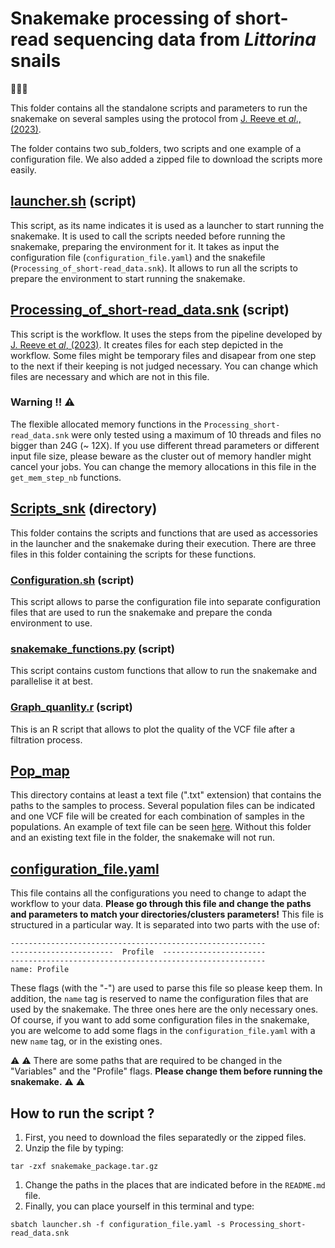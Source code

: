# Snakemake processing of short-read sequencing data from *Littorina* snails

:snail::ocean::dna:


This folder contains all the standalone scripts and parameters to run the snakemake on several samples using the protocol from [J. Reeve et *al*., (2023)](https://www.protocols.io/private/C9EE16909F3011EE839C0A58A9FEAC02). 


The folder contains two sub_folders, two scripts and one example of a configuration file. We also added a zipped file to download the scripts more easily.



## [launcher.sh](./launcher.sh) (script)

This script, as its name indicates it is used as a launcher to start running the snakemake. It is used to call the scripts needed before running the snakemake, preparing the environment for it. It takes as input the configuration file (`configuration_file.yaml`) and the snakefile (`Processing_of_short-read_data.snk`). It allows to run all the scripts to prepare the environment to start running the snakemake.


## [Processing_of_short-read_data.snk](./Processing_of_short-read_data.snk) (script)

This script is the workflow. It uses the steps from the pipeline developed by [J. Reeve et *al*, (2023)](https://www.protocols.io/private/C9EE16909F3011EE839C0A58A9FEAC02). It creates files for each step depicted in the workflow. Some files might be temporary files and disapear from one step to the next if their keeping is not judged necessary. You can change which files are necessary and which are not in this file.

### Warning !! :warning:

The flexible allocated memory functions in the `Processing_short-read_data.snk` were only tested using a maximum of 10 threads and files no bigger than 24G (~ 12X). If you use different thread parameters or different input file size, please beware as the cluster out of memory handler might cancel your jobs. You can change the memory allocations in this file in the `get_mem_step_nb` functions.

## [Scripts_snk](./Scripts_snk/) (directory)

This folder contains the scripts and functions that are used as accessories in the launcher and the snakemake during their execution.
There are three files in this folder containing the scripts for these functions.

### [Configuration.sh](./Scripts_snk/Configuration.sh) (script)

This script allows to parse the configuration file into separate configuration files that are used to run the snakemake and prepare the conda environment to use.

### [snakemake_functions.py](./Scripts_snk/snakemake_functions.py) (script)

This script contains custom functions that allow to run the snakemake and parallelise it at best.

### [Graph_quanlity.r](./Scripts_snk/Graph_quality.r) (script)

This is an R script that allows to plot the quality of the VCF file after a filtration process. 

## [Pop_map](./Pop_map/)

This directory contains at least a text file (".txt" extension) that contains the paths to the samples to process. Several population files can be indicated and one VCF file will be created for each combination of samples in the populations. An example of text file can be seen [here](./Pop_map/France.txt).
Without this folder and an existing text file in the folder, the snakemake will not run.

## [configuration_file.yaml](./configuration_file.yaml)

This file contains all the configurations you need to change to adapt the workflow to your data. __Please go through this file and change the paths and parameters to match your directories/clusters parameters!__
This file is structured in a particular way. It is separated into two parts with the use of:
```
---------------------------------------------------------
-----------------------  Profile  -----------------------
---------------------------------------------------------
name: Profile
```
These flags (with the "-") are used to parse this file so please keep them. In addition, the `name` tag is reserved to name the configuration files that are used by the snakemake. The three ones here are the only necessary ones. Of course, if you want to add some configuration files in the snakemake, you are welcome to add some flags in the `configuration_file.yaml` with a new `name` tag, or in the existing ones.

:warning: :warning: There are some paths that are required to be changed in the "Variables" and the "Profile" flags. __Please change them before running the snakemake.__ :warning: :warning:

## How to run the script ?

1. First, you need to download the files separatedly or the zipped files.
1. Unzip the file by typing:
```
tar -zxf snakemake_package.tar.gz
```
1. Change the paths in the places that are indicated before in the `README.md` file.
1. Finally, you can place yourself in this terminal and type:
```
sbatch launcher.sh -f configuration_file.yaml -s Processing_short-read_data.snk
```
